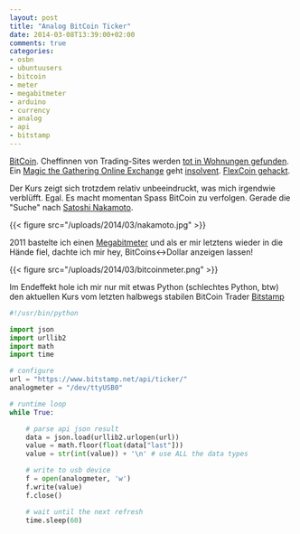 ```yaml
---
layout: post
title: "Analog BitCoin Ticker"
date: 2014-03-08T13:39:00+02:00
comments: true
categories:
- osbn
- ubuntuusers
- bitcoin
- meter
- megabitmeter
- arduino
- currency
- analog
- api
- bitstamp
---
```


[BitCoin](https://bitcoin.org). Cheffinnen von Trading-Sites werden
[tot in Wohnungen gefunden](http://www.focus.de/finanzen/news/polizei-kein-natuerlicher-tod-chefin-von-bitcoin-boerse-in-wohnung-tot-aufgefunden_id_3667398.html).
Ein [Magic the Gathering Online Exchange](http://mtgox.com) geht [insolvent](http://www.zeit.de/digital/2014-02/bitcoin-mtgox-insolvenz).
[FlexCoin gehackt](http://www.spiegel.de/netzwelt/web/flexcoin-bitcoin-handelsplattform-ausgeraubt-a-957103.html).

Der Kurs zeigt sich trotzdem relativ unbeeindruckt, was mich irgendwie
verblüfft. Egal. Es macht momentan Spass BitCoin zu verfolgen. Gerade die "Suche" nach
[Satoshi Nakamoto](http://www.manager-magazin.de/finanzen/boerse/phantomsuche-um-bitcoin-erfinder-satoshi-nakamoto-a-957484.html).

{{< figure src="/uploads/2014/03/nakamoto.jpg" >}}

2011 bastelte ich einen [Megabitmeter](/blog/2011/08/27/arduino-ich-baute-ein-megabitmeter/) und als er mir letztens wieder
in die Hände fiel, dachte ich mir hey, BitCoins&lt;-&gt;Dollar anzeigen lassen!

{{< figure src="/uploads/2014/03/bitcoinmeter.png" >}}

Im Endeffekt hole ich mir nur mit etwas Python (schlechtes Python, btw) den
aktuellen Kurs vom letzten halbwegs stabilen BitCoin Trader
[Bitstamp](https://bitstamp.net)

``` python 
#!/usr/bin/python

import json
import urllib2
import math
import time

# configure
url = "https://www.bitstamp.net/api/ticker/"
analogmeter = "/dev/ttyUSB0"

# runtime loop
while True:

    # parse api json result
    data = json.load(urllib2.urlopen(url))
    value = math.floor(float(data["last"]))
    value = str(int(value)) + '\n' # use ALL the data types

    # write to usb device
    f = open(analogmeter, 'w')
    f.write(value)
    f.close()

    # wait until the next refresh
    time.sleep(60)
```
